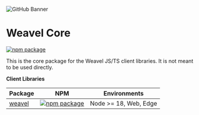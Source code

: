 ![GitHub Banner](https://www.dropbox.com/scl/fi/ttlfuiy2of8p300lkwfhp/Weavel-Text-Logo-Light-BG.png?rlkey=439qsph29a23xf1bfp8vyi4qv&st=unt7fzcu&raw=1)

# Weavel Core

[![npm package](https://img.shields.io/npm/v/weavel-core?style=flat-square)](https://www.npmjs.com/package/weavel-core)

This is the core package for the Weavel JS/TS client libraries. It is not meant to be used directly.

**Client Libraries**

| Package                                                        | NPM                                                                                                           | Environments          |
| -------------------------------------------------------------- | ------------------------------------------------------------------------------------------------------------- | --------------------- |
| [weavel](https://github.com/weavel/weavel-js/tree/main/weavel) | [![npm package](https://img.shields.io/npm/v/weavel?style=flat-square)](https://www.npmjs.com/package/weavel) | Node >= 18, Web, Edge |

